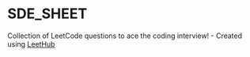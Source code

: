 # SDE_SHEET
Collection of LeetCode questions to ace the coding interview! - Created using [LeetHub](https://github.com/QasimWani/LeetHub)
